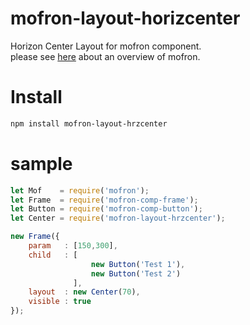 # mofron-layout-horizcenter
Horizon Center Layout for mofron component.<br>
please see [here](https://github.com/simpart/mofron) about an overview of mofron.

# Install

```bash
npm install mofron-layout-hrzcenter
```

# sample
```javascript
let Mof    = require('mofron');
let Frame  = require('mofron-comp-frame');
let Button = require('mofron-comp-button');
let Center = require('mofron-layout-hrzcenter');

new Frame({
    param   : [150,300],
    child   : [
                  new Button('Test 1'),
                  new Button('Test 2')
              ],
    layout  : new Center(70),
    visible : true
});
```
